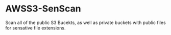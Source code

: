 # AWSS3-SenScan
Scan all of the public S3 Bucekts, as well as private buckets with public files for sensative file extensions.
